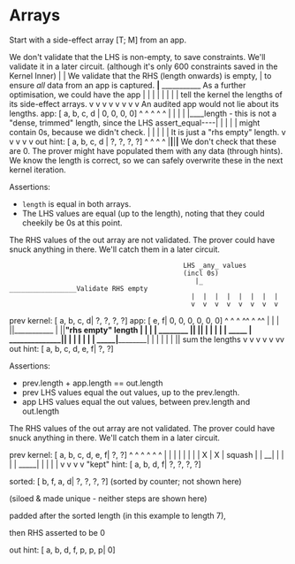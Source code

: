 # Arrays

Start with a side-effect array [T; M] from an app.

We don't validate that the LHS is non-empty,
to save constraints. We'll validate it in a later circuit.
(although it's only 600 constraints saved in the Kernel Inner)
                        |
                        |                    We validate that the RHS (length onwards) is empty,
                        |                    to ensure _all_ data from an app is captured.
                    ____|____    ___________ As a further optimisation, we could have the app
                   |  |  |  |   |  |  |  |   tell the kernel the lengths of its side-effect arrays.
                   v  v  v  v   v  v  v  v   An audited app would not lie about its lengths.
app:             [ a, b, c, d | 0, 0, 0, 0]
                   ^  ^  ^  ^ ^
                   |  |  |  | |____length - this is not a "dense, trimmed" length, since the LHS
   assert_equal----|  |  |  | |             might contain 0s, because we didn't check.
                   |  |  |  | |             It is just a "rhs empty" length.
                   v  v  v  v v
out hint:        [ a, b, c, d | ?, ?, ?, ?]
                                ^  ^  ^  ^
                                |__|__|__|__ We don't check that these are 0.
                                             The prover might have populated them with any data (through hints).
                                             We know the length is correct, so we can safely
                                             overwrite these in the next kernel iteration.


Assertions:
- `length` is equal in both arrays.
- The LHS values are equal (up to the length), noting that they could cheekily be 0s at this point.

The RHS values of the out array are not validated. The prover could have snuck anything in there. We'll catch them in a later circuit.



                                                LHS _any_ values
                                                (incl 0s)
                                                   |_    _________________Validate RHS empty
                                                  |  |  |  |  |  |  |  |
                                                  v  v  v  v  v  v  v  v
prev kernel: [ a, b, c, d| ?, ?, ?, ?]     app: [ e, f| 0, 0, 0, 0, 0, 0]
               ^  ^  ^  ^^                        ^  ^^
               |  |  |  ||___________             |  ||____"rhs empty" length
               |  |  |  |   ________ |____________|  ||
               |  |  |  |  |   _____ | ______________||
               |  |  |  |  |  | _____|________________|
               |  |  |  |  |  ||     sum the lengths
               v  v  v  v  v  vv
out hint:    [ a, b, c, d, e, f| ?, ?]

Assertions:
- prev.length + app.length == out.length
- prev LHS values equal the out values, up to the prev.length.
- app LHS values equal the out values, between prev.length and out.length

The RHS values of the out array are not validated. The prover could have snuck anything in there. We'll catch them in a later circuit.




prev kernel: [ a, b, c, d, e, f| ?, ?]
               ^  ^  ^  ^  ^  ^
               |  |  |  |  |  |
               |  |  X  |  X  |  squash
               |  |   __|     |
               |  |  |   _____|
               |  |  |  |
               v  v  v  v
"kept" hint: [ a, b, d, f| ?, ?, ?, ?]

sorted:      [ b, f, a, d| ?, ?, ?, ?] (sorted by counter; not shown here)

(siloed & made unique - neither steps are shown here)

padded after the sorted length (in this example to length 7),

then RHS asserted to be 0

out hint:    [ a, b, d, f, p, p, p| 0]

